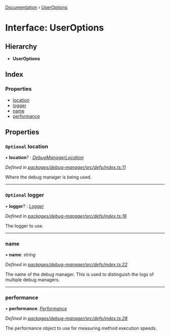 [Documentation](../README.md) › [UserOptions](useroptions.md)

# Interface: UserOptions

## Hierarchy

* **UserOptions**

## Index

### Properties

* [location](useroptions.md#optional-location)
* [logger](useroptions.md#optional-logger)
* [name](useroptions.md#name)
* [performance](useroptions.md#performance)

## Properties

### `Optional` location

• **location**? : *[DebugManagerLocation](../README.md#debugmanagerlocation)*

*Defined in [packages/debug-manager/src/defs/index.ts:11](https://github.com/badbatch/graphql-box/blob/35dc44a/packages/debug-manager/src/defs/index.ts#L11)*

Where the debug manager is being used.

___

### `Optional` logger

• **logger**? : *[Logger](logger.md)*

*Defined in [packages/debug-manager/src/defs/index.ts:16](https://github.com/badbatch/graphql-box/blob/35dc44a/packages/debug-manager/src/defs/index.ts#L16)*

The logger to use.

___

###  name

• **name**: *string*

*Defined in [packages/debug-manager/src/defs/index.ts:22](https://github.com/badbatch/graphql-box/blob/35dc44a/packages/debug-manager/src/defs/index.ts#L22)*

The name of the debug manager. This is used
to distinguish the logs of multiple debug managers.

___

###  performance

• **performance**: *[Performance](performance.md)*

*Defined in [packages/debug-manager/src/defs/index.ts:28](https://github.com/badbatch/graphql-box/blob/35dc44a/packages/debug-manager/src/defs/index.ts#L28)*

The performance object to use for measuring method
execution speeds.
